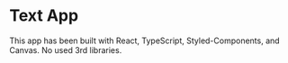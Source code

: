 # Text App

This app has been built with React, TypeScript, Styled-Components, and Canvas. No used 3rd libraries.